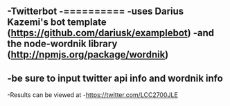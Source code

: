 -Twitterbot
-==========
-uses Darius Kazemi's bot template (https://github.com/dariusk/examplebot)
-and the node-wordnik library (http://npmjs.org/package/wordnik)
-
-be sure to input twitter api info and wordnik info
-
-Results can be viewed at
-https://twitter.com/LCC2700JLE